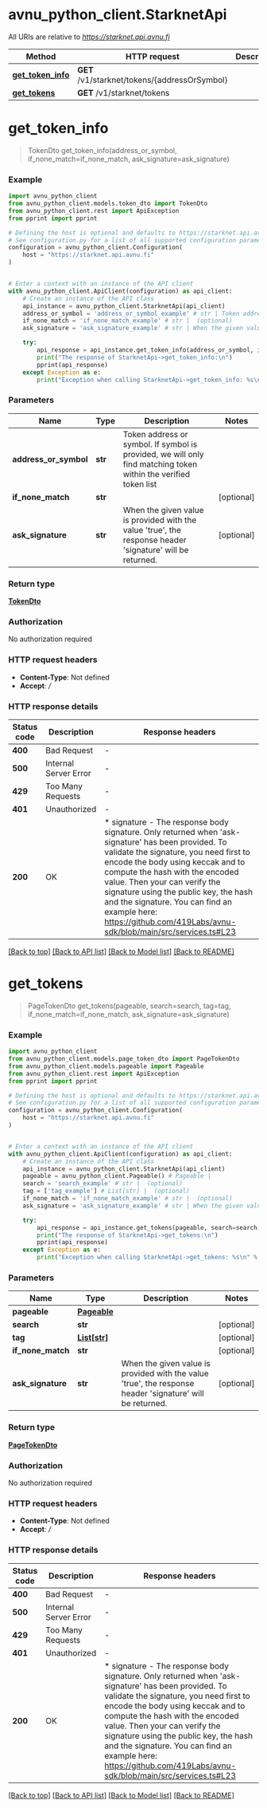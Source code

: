 # avnu_python_client.StarknetApi

All URIs are relative to *https://starknet.api.avnu.fi*

Method | HTTP request | Description
------------- | ------------- | -------------
[**get_token_info**](StarknetApi.md#get_token_info) | **GET** /v1/starknet/tokens/{addressOrSymbol} | 
[**get_tokens**](StarknetApi.md#get_tokens) | **GET** /v1/starknet/tokens | 


# **get_token_info**
> TokenDto get_token_info(address_or_symbol, if_none_match=if_none_match, ask_signature=ask_signature)

### Example


```python
import avnu_python_client
from avnu_python_client.models.token_dto import TokenDto
from avnu_python_client.rest import ApiException
from pprint import pprint

# Defining the host is optional and defaults to https://starknet.api.avnu.fi
# See configuration.py for a list of all supported configuration parameters.
configuration = avnu_python_client.Configuration(
    host = "https://starknet.api.avnu.fi"
)


# Enter a context with an instance of the API client
with avnu_python_client.ApiClient(configuration) as api_client:
    # Create an instance of the API class
    api_instance = avnu_python_client.StarknetApi(api_client)
    address_or_symbol = 'address_or_symbol_example' # str | Token address or symbol. If symbol is provided, we will only find matching token within the verified token list
    if_none_match = 'if_none_match_example' # str |  (optional)
    ask_signature = 'ask_signature_example' # str | When the given value is provided with the value 'true', the response header 'signature' will be returned. (optional)

    try:
        api_response = api_instance.get_token_info(address_or_symbol, if_none_match=if_none_match, ask_signature=ask_signature)
        print("The response of StarknetApi->get_token_info:\n")
        pprint(api_response)
    except Exception as e:
        print("Exception when calling StarknetApi->get_token_info: %s\n" % e)
```



### Parameters


Name | Type | Description  | Notes
------------- | ------------- | ------------- | -------------
 **address_or_symbol** | **str**| Token address or symbol. If symbol is provided, we will only find matching token within the verified token list | 
 **if_none_match** | **str**|  | [optional] 
 **ask_signature** | **str**| When the given value is provided with the value &#39;true&#39;, the response header &#39;signature&#39; will be returned. | [optional] 

### Return type

[**TokenDto**](TokenDto.md)

### Authorization

No authorization required

### HTTP request headers

 - **Content-Type**: Not defined
 - **Accept**: */*

### HTTP response details

| Status code | Description | Response headers |
|-------------|-------------|------------------|
**400** | Bad Request |  -  |
**500** | Internal Server Error |  -  |
**429** | Too Many Requests |  -  |
**401** | Unauthorized |  -  |
**200** | OK |  * signature - The response body signature. Only returned when &#39;ask-signature&#39; has been provided. To validate the signature, you need first to encode the body using keccak and to compute the hash with the encoded value. Then your can verify the signature using the public key, the hash and the signature. You can find an example here: https://github.com/419Labs/avnu-sdk/blob/main/src/services.ts#L23 <br>  |

[[Back to top]](#) [[Back to API list]](../README.md#documentation-for-api-endpoints) [[Back to Model list]](../README.md#documentation-for-models) [[Back to README]](../README.md)

# **get_tokens**
> PageTokenDto get_tokens(pageable, search=search, tag=tag, if_none_match=if_none_match, ask_signature=ask_signature)

### Example


```python
import avnu_python_client
from avnu_python_client.models.page_token_dto import PageTokenDto
from avnu_python_client.models.pageable import Pageable
from avnu_python_client.rest import ApiException
from pprint import pprint

# Defining the host is optional and defaults to https://starknet.api.avnu.fi
# See configuration.py for a list of all supported configuration parameters.
configuration = avnu_python_client.Configuration(
    host = "https://starknet.api.avnu.fi"
)


# Enter a context with an instance of the API client
with avnu_python_client.ApiClient(configuration) as api_client:
    # Create an instance of the API class
    api_instance = avnu_python_client.StarknetApi(api_client)
    pageable = avnu_python_client.Pageable() # Pageable | 
    search = 'search_example' # str |  (optional)
    tag = ['tag_example'] # List[str] |  (optional)
    if_none_match = 'if_none_match_example' # str |  (optional)
    ask_signature = 'ask_signature_example' # str | When the given value is provided with the value 'true', the response header 'signature' will be returned. (optional)

    try:
        api_response = api_instance.get_tokens(pageable, search=search, tag=tag, if_none_match=if_none_match, ask_signature=ask_signature)
        print("The response of StarknetApi->get_tokens:\n")
        pprint(api_response)
    except Exception as e:
        print("Exception when calling StarknetApi->get_tokens: %s\n" % e)
```



### Parameters


Name | Type | Description  | Notes
------------- | ------------- | ------------- | -------------
 **pageable** | [**Pageable**](.md)|  | 
 **search** | **str**|  | [optional] 
 **tag** | [**List[str]**](str.md)|  | [optional] 
 **if_none_match** | **str**|  | [optional] 
 **ask_signature** | **str**| When the given value is provided with the value &#39;true&#39;, the response header &#39;signature&#39; will be returned. | [optional] 

### Return type

[**PageTokenDto**](PageTokenDto.md)

### Authorization

No authorization required

### HTTP request headers

 - **Content-Type**: Not defined
 - **Accept**: */*

### HTTP response details

| Status code | Description | Response headers |
|-------------|-------------|------------------|
**400** | Bad Request |  -  |
**500** | Internal Server Error |  -  |
**429** | Too Many Requests |  -  |
**401** | Unauthorized |  -  |
**200** | OK |  * signature - The response body signature. Only returned when &#39;ask-signature&#39; has been provided. To validate the signature, you need first to encode the body using keccak and to compute the hash with the encoded value. Then your can verify the signature using the public key, the hash and the signature. You can find an example here: https://github.com/419Labs/avnu-sdk/blob/main/src/services.ts#L23 <br>  |

[[Back to top]](#) [[Back to API list]](../README.md#documentation-for-api-endpoints) [[Back to Model list]](../README.md#documentation-for-models) [[Back to README]](../README.md)

